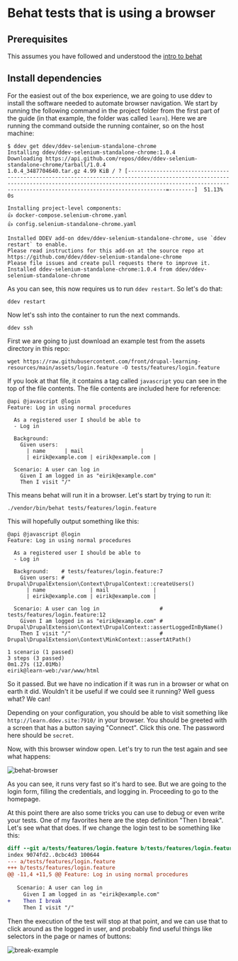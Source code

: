 # Behat tests that is using a browser

## Prerequisites

This assumes you have followed and understood the [intro to behat](behat.md)

## Install dependencies

For the easiest out of the box experience, we are going to use ddev to install the software needed to automate browser navigation. We start by running the following command in the project folder from the first part of the guide (in that example, the folder was called `learn`). Here we are running the command outside the running container, so on the host machine:

```
$ ddev get ddev/ddev-selenium-standalone-chrome
Installing ddev/ddev-selenium-standalone-chrome:1.0.4 
Downloading https://api.github.com/repos/ddev/ddev-selenium-standalone-chrome/tarball/1.0.4 
1.0.4_3487704640.tar.gz 4.99 KiB / ? [------------------------------------------------------------------------------------------------------------------------------------------------------------------------------------------------------------------------------=--------]  51.13% 0s 

Installing project-level components: 
👍 docker-compose.selenium-chrome.yaml 
👍 config.selenium-standalone-chrome.yaml 

Installed DDEV add-on ddev/ddev-selenium-standalone-chrome, use `ddev restart` to enable. 
Please read instructions for this add-on at the source repo at
https://github.com/ddev/ddev-selenium-standalone-chrome
Please file issues and create pull requests there to improve it. 
Installed ddev-selenium-standalone-chrome:1.0.4 from ddev/ddev-selenium-standalone-chrome 
```

As you can see, this now requires us to run `ddev restart`. So let's do that:

```
ddev restart
```

Now let's ssh into the container to run the next commands.

```
ddev ssh
```

First we are going to just download an example test from the assets directory in this repo:

```
wget https://raw.githubusercontent.com/front/drupal-learning-resources/main/assets/login.feature -O tests/features/login.feature
```

If you look at that file, it contains a tag called `javascript` you can see in the top of the file contents. The file contents are included here for reference:

```
@api @javascript @login
Feature: Log in using normal procedures

  As a registered user I should be able to
  - Log in

  Background:
    Given users:
      | name      | mail                  |
      | eirik@example.com | eirik@example.com |

  Scenario: A user can log in
    Given I am logged in as "eirik@example.com"
    Then I visit "/"
```

This means behat will run it in a browser. Let's start by trying to run it:

```
./vendor/bin/behat tests/features/login.feature
```

This will hopefully output something like this:

```
@api @javascript @login
Feature: Log in using normal procedures
  
  As a registered user I should be able to
  - Log in

  Background:    # tests/features/login.feature:7
    Given users: # Drupal\DrupalExtension\Context\DrupalContext::createUsers()
      | name              | mail              |
      | eirik@example.com | eirik@example.com |

  Scenario: A user can log in                   # tests/features/login.feature:12
    Given I am logged in as "eirik@example.com" # Drupal\DrupalExtension\Context\DrupalContext::assertLoggedInByName()
    Then I visit "/"                            # Drupal\DrupalExtension\Context\MinkContext::assertAtPath()

1 scenario (1 passed)
3 steps (3 passed)
0m1.27s (12.01Mb)
eirik@learn-web:/var/www/html
```

So it passed. But we have no indication if it was run in a browser or what on earth it did. Wouldn't it be useful if we could see it running? Well guess what? We can!

Depending on your configuration, you should be able to visit something like `http://learn.ddev.site:7910/` in your browser. You should be greeted with a screen that has a button saying "Connect". Click this one. The password here should be `secret`.

Now, with this browser window open. Let's try to run the test again and see what happens:

![behat-browser](https://github.com/front/drupal-learning-resources/assets/865153/b1607ba3-af64-4523-8419-aea5dfbb70ec)

As you can see, it runs very fast so it's hard to see. But we are going to the login form, filling the credentials, and logging in. Proceeding to go to the homepage.

At this point there are also some tricks you can use to debug or even write your tests. One of my favorites here are the step definition "Then I break". Let's see what that does. If we change the login test to be something like this:

```diff
diff --git a/tests/features/login.feature b/tests/features/login.feature
index 9074fd2..0cbc4d3 100644
--- a/tests/features/login.feature
+++ b/tests/features/login.feature
@@ -11,4 +11,5 @@ Feature: Log in using normal procedures
 
   Scenario: A user can log in
     Given I am logged in as "eirik@example.com"
+    Then I break
     Then I visit "/"
```

Then the execution of the test will stop at that point, and we can use that to click around as the logged in user, and probably find useful things like selectors in the page or names of buttons:

![break-example](https://github.com/front/drupal-learning-resources/assets/865153/c7537a1b-d8d0-4e1e-bfc2-eb34ba96f35d)

